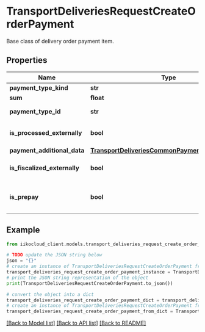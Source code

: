 # TransportDeliveriesRequestCreateOrderPayment

Base class of delivery order payment item.

## Properties

Name | Type | Description | Notes
------------ | ------------- | ------------- | -------------
**payment_type_kind** | **str** |  | 
**sum** | **float** | Amount due. | 
**payment_type_id** | **str** | Payment type.                 Can be obtained by &#x60;/payment_types&#x60; operation. | 
**is_processed_externally** | **bool** | Whether payment item is processed by external payment system (made from outside). | [optional] 
**payment_additional_data** | [**TransportDeliveriesCommonPaymentAdditionalData**](TransportDeliveriesCommonPaymentAdditionalData.md) | Additional payment parameters. | [optional] 
**is_fiscalized_externally** | **bool** | Whether the payment item is externally fiscalized.   &gt; Allowed from version &#x60;7.6.3&#x60;. | [optional] 
**is_prepay** | **bool** | Whether the payment item is prepay. Unavailable for &#x60;paymentKindType.LoyaltyCard&#x60;.   &gt; Allowed from version &#x60;8.2.6&#x60;. | [optional] 

## Example

```python
from iikocloud_client.models.transport_deliveries_request_create_order_payment import TransportDeliveriesRequestCreateOrderPayment

# TODO update the JSON string below
json = "{}"
# create an instance of TransportDeliveriesRequestCreateOrderPayment from a JSON string
transport_deliveries_request_create_order_payment_instance = TransportDeliveriesRequestCreateOrderPayment.from_json(json)
# print the JSON string representation of the object
print(TransportDeliveriesRequestCreateOrderPayment.to_json())

# convert the object into a dict
transport_deliveries_request_create_order_payment_dict = transport_deliveries_request_create_order_payment_instance.to_dict()
# create an instance of TransportDeliveriesRequestCreateOrderPayment from a dict
transport_deliveries_request_create_order_payment_from_dict = TransportDeliveriesRequestCreateOrderPayment.from_dict(transport_deliveries_request_create_order_payment_dict)
```
[[Back to Model list]](../README.md#documentation-for-models) [[Back to API list]](../README.md#documentation-for-api-endpoints) [[Back to README]](../README.md)


